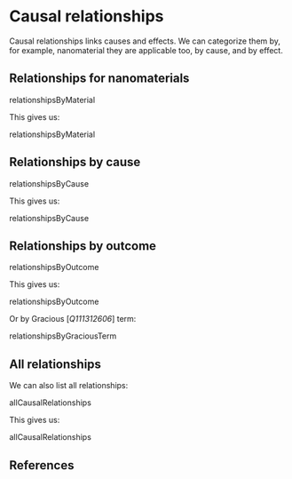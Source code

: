 # Causal relationships

Causal relationships links <topic>causes and effects</topic>. We can categorize them
by, for example, nanomaterial they are applicable too, by cause, and by effect.

## Relationships for nanomaterials

<sparql>relationshipsByMaterial</sparql>

This gives us:

<out>relationshipsByMaterial</out>

## Relationships by cause

<sparql>relationshipsByCause</sparql>

This gives us:

<out>relationshipsByCause</out>

## Relationships by outcome

<sparql>relationshipsByOutcome</sparql>

This gives us:

<out>relationshipsByOutcome</out>

Or by Gracious [<cite>Q111312606</cite>] term:

<out>relationshipsByGraciousTerm</out>

## All relationships

We can also list all relationships:

<sparql>allCausalRelationships</sparql>

This gives us:

<out limit="10">allCausalRelationships</out>

## References

<references/>
